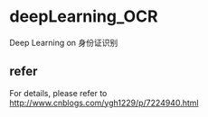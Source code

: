# deepLearning_OCR
Deep Learning on 身份证识别
## refer
For details, please refer to  http://www.cnblogs.com/ygh1229/p/7224940.html
